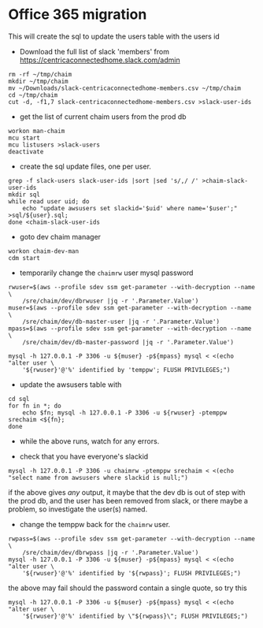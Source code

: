 # Office 365 migration
This will create the sql to update the users table with the users id


* Download the full list of slack 'members' from
https://centricaconnectedhome.slack.com/admin

```
rm -rf ~/tmp/chaim
mkdir ~/tmp/chaim
mv ~/Downloads/slack-centricaconnectedhome-members.csv ~/tmp/chaim
cd ~/tmp/chaim
cut -d, -f1,7 slack-centricaconnectedhome-members.csv >slack-user-ids
```
* get the list of current chaim users from the prod db

```
workon man-chaim
mcu start
mcu listusers >slack-users
deactivate
```

* create the sql update files, one per user.
```
grep -f slack-users slack-user-ids |sort |sed 's/,/ /' >chaim-slack-user-ids
mkdir sql
while read user uid; do
    echo "update awsusers set slackid='$uid' where name='$user';" >sql/${user}.sql;
done <chaim-slack-user-ids
```

* goto dev chaim manager
```
workon chaim-dev-man
cdm start
```

* temporarily change the `chaimrw` user mysql password

```
rwuser=$(aws --profile sdev ssm get-parameter --with-decryption --name \
    /sre/chaim/dev/dbrwuser |jq -r '.Parameter.Value')
muser=$(aws --profile sdev ssm get-parameter --with-decryption --name \
    /sre/chaim/dev/db-master-user |jq -r '.Parameter.Value')
mpass=$(aws --profile sdev ssm get-parameter --with-decryption --name \
    /sre/chaim/dev/db-master-password |jq -r '.Parameter.Value')

mysql -h 127.0.0.1 -P 3306 -u ${muser} -p${mpass} mysql < <(echo "alter user \
    '${rwuser}'@'%' identified by 'temppw'; FLUSH PRIVILEGES;")

```

* update the awsusers table with

```
cd sql
for fn in *; do
    echo $fn; mysql -h 127.0.0.1 -P 3306 -u ${rwuser} -ptemppw srechaim <${fn};
done
```

* while the above runs, watch for any errors.

* check that you have everyone's slackid

```
mysql -h 127.0.0.1 -P 3306 -u chaimrw -ptemppw srechaim < <(echo "select name from awsusers where slackid is null;")
```
if the above gives *any* output, it maybe that the dev db is out of step
with the prod db, and the user has been removed from slack, or there maybe
a problem, so investigate the user(s) named.

* change the temppw back for the `chaimrw` user.

```
rwpass=$(aws --profile sdev ssm get-parameter --with-decryption --name \
    /sre/chaim/dev/dbrwpass |jq -r '.Parameter.Value')
mysql -h 127.0.0.1 -P 3306 -u ${muser} -p${mpass} mysql < <(echo "alter user \
    '${rwuser}'@'%' identified by '${rwpass}'; FLUSH PRIVILEGES;")
```
the above may fail should the password contain a single quote, so try this

```
mysql -h 127.0.0.1 -P 3306 -u ${muser} -p${mpass} mysql < <(echo "alter user \
    '${rwuser}'@'%' identified by \"${rwpass}\"; FLUSH PRIVILEGES;")
```

[modeline]: # ( vim: set ft=markdown tw=74 fenc=utf-8 spell spl=en_gb mousemodel=popup: )
